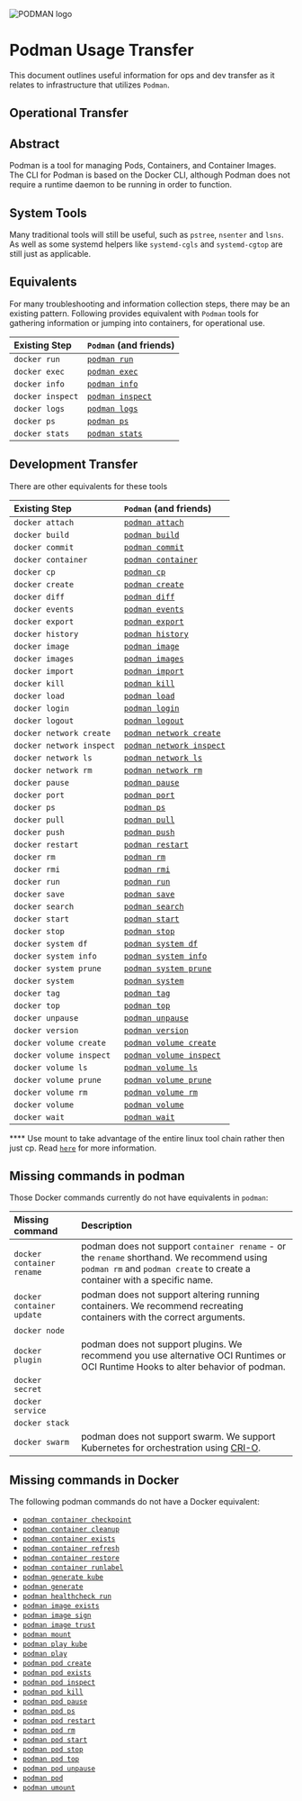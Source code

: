 ![PODMAN logo](logo/podman-logo-source.svg)
# Podman Usage Transfer

This document outlines useful information for ops and dev transfer as it relates to infrastructure that utilizes `Podman`.

## Operational Transfer

## Abstract

Podman is a tool for managing Pods, Containers, and Container Images.  The CLI
for Podman is based on the Docker CLI, although Podman does not require a
runtime daemon to be running in order to function.

## System Tools

Many traditional tools will still be useful, such as `pstree`, `nsenter` and `lsns`.
As well as some systemd helpers like `systemd-cgls` and `systemd-cgtop` are still just as applicable.

## Equivalents

For many troubleshooting and information collection steps, there may be an existing pattern.
Following provides equivalent with `Podman` tools for gathering information or jumping into containers, for operational use.

| Existing Step | `Podman` (and friends) |
| :--- | :--- |
| `docker run`  | [`podman run`](./docs/source/markdown/podman-run.1.md) |
| `docker exec` | [`podman exec`](./docs/source/markdown/podman-exec.1.md) |
| `docker info` | [`podman info`](./docs/source/markdown/podman-info.1.md)  |
| `docker inspect` | [`podman inspect`](./docs/source/markdown/podman-inspect.1.md)       |
| `docker logs` | [`podman logs`](./docs/source/markdown/podman-logs.1.md)                 |
| `docker ps`   | [`podman ps`](./docs/source/markdown/podman-ps.1.md) |
| `docker stats`| [`podman stats`](./docs/source/markdown/podman-stats.1.md)|

## Development Transfer

There are other equivalents for these tools

| Existing Step | `Podman` (and friends) |
| :--- | :--- |
| `docker attach`  | [`podman attach`](./docs/source/markdown/podman-attach.1.md)    |
| `docker build`   | [`podman build`](./docs/source/markdown/podman-build.1.md)      |
| `docker commit`  | [`podman commit`](./docs/source/markdown/podman-commit.1.md)    |
| `docker container`|[`podman container`](./docs/source/markdown/podman-container.1.md) |
| `docker cp`      | [`podman cp`](./docs/source/markdown/podman-cp.1.md)            |
| `docker create`  | [`podman create`](./docs/source/markdown/podman-create.1.md)    |
| `docker diff`    | [`podman diff`](./docs/source/markdown/podman-diff.1.md)        |
| `docker events`  | [`podman events`](./docs/source/markdown/podman-events.1.md)    |
| `docker export`  | [`podman export`](./docs/source/markdown/podman-export.1.md)    |
| `docker history` | [`podman history`](./docs/source/markdown/podman-history.1.md)  |
| `docker image`   | [`podman image`](./docs/source/markdown/podman-image.1.md)        |
| `docker images`  | [`podman images`](./docs/source/markdown/podman-images.1.md)    |
| `docker import`  | [`podman import`](./docs/source/markdown/podman-import.1.md)    |
| `docker kill`    | [`podman kill`](./docs/source/markdown/podman-kill.1.md)        |
| `docker load`    | [`podman load`](./docs/source/markdown/podman-load.1.md)        |
| `docker login`   | [`podman login`](./docs/source/markdown/podman-login.1.md)      |
| `docker logout`  | [`podman logout`](./docs/source/markdown/podman-logout.1.md)    |
| `docker network create`  | [`podman network create`](./docs/source/markdown/podman-network-create.1.md)   |
| `docker network inspect` | [`podman network inspect`](./docs/source/markdown/podman-network-inspect.1.md) |
| `docker network ls`      | [`podman network ls`](./docs/source/markdown/podman-network-ls.1.md)           |
| `docker network rm`      | [`podman network rm`](./docs.source/markdown/podman-network-rm.1.md)           |
| `docker pause`   | [`podman pause`](./docs/source/markdown/podman-pause.1.md)      |
| `docker port`    | [`podman port`](./docs/source/markdown/podman-port.1.md)        |
| `docker ps`      | [`podman ps`](./docs/source/markdown/podman-ps.1.md)            |
| `docker pull`    | [`podman pull`](./docs/source/markdown/podman-pull.1.md)        |
| `docker push`    | [`podman push`](./docs/source/markdown/podman-push.1.md)        |
| `docker restart` | [`podman restart`](./docs/source/markdown/podman-restart.1.md)  |
| `docker rm`      | [`podman rm`](./docs/source/markdown/podman-rm.1.md)            |
| `docker rmi`     | [`podman rmi`](./docs/source/markdown/podman-rmi.1.md)          |
| `docker run`     | [`podman run`](./docs/source/markdown/podman-run.1.md)          |
| `docker save`    | [`podman save`](./docs/source/markdown/podman-save.1.md)        |
| `docker search`  | [`podman search`](./docs/source/markdown/podman-search.1.md)    |
| `docker start`   | [`podman start`](./docs/source/markdown/podman-start.1.md)      |
| `docker stop`    | [`podman stop`](./docs/source/markdown/podman-stop.1.md)        |
| `docker system df`     | [`podman system df`](./docs/source/markdown/podman-system-df.1.md)          |
| `docker system info`   | [`podman system info`](./docs/source/markdown/podman-system-info.1.md)      |
| `docker system prune`  | [`podman system prune`](./docs/source/markdown/podman-system-prune.1.md)    |
| `docker system`        | [`podman system`](./docs/source/markdown/podman-system.1.md)                |
| `docker tag`     | [`podman tag`](./docs/source/markdown/podman-tag.1.md)          |
| `docker top`     | [`podman top`](./docs/source/markdown/podman-top.1.md)          |
| `docker unpause` | [`podman unpause`](./docs/source/markdown/podman-unpause.1.md)  |
| `docker version` | [`podman version`](./docs/source/markdown/podman-version.1.md)  |
| `docker volume create` | [`podman volume create`](./docs/source/markdown/podman-volume-create.1.md)  |
| `docker volume inspect`| [`podman volume inspect`](./docs/source/markdown/podman-volume-inspect.1.md)|
| `docker volume ls`     | [`podman volume ls`](./docs/source/markdown/podman-volume-ls.1.md)          |
| `docker volume prune`  | [`podman volume prune`](./docs/source/markdown/podman-volume-prune.1.md)    |
| `docker volume rm`     | [`podman volume rm`](./docs/source/markdown/podman-volume-rm.1.md)          |
| `docker volume`  | [`podman volume`](./docs/source/markdown/podman-volume.1.md)			|
| `docker wait`          | [`podman wait`](./docs/source/markdown/podman-wait.1.md)		       |

**** Use mount to take advantage of the entire linux tool chain rather then just cp.  Read [`here`](./docs/podman-cp.1.md) for more information.

## Missing commands in podman

Those Docker commands currently do not have equivalents in `podman`:

| Missing command | Description|
| :--- | :--- |
| `docker container rename`   | podman does not support `container rename` - or the `rename` shorthand. We recommend using `podman rm` and  `podman create` to create a container with a specific name.|
| `docker container update`  | podman does not support altering running containers. We recommend recreating containers with the correct arguments.|
| `docker node`     ||
| `docker plugin`   | podman does not support plugins.  We recommend you use alternative OCI Runtimes or OCI Runtime Hooks to alter behavior of podman.|
| `docker secret`   ||
| `docker service`  ||
| `docker stack`    ||
| `docker swarm`    | podman does not support swarm.  We support Kubernetes for orchestration using [CRI-O](https://github.com/cri-o/cri-o).|

## Missing commands in Docker

The following podman commands do not have a Docker equivalent:

* [`podman container checkpoint`](/docs/source/markdown/podman-container-checkpoint.1.md)
* [`podman container cleanup`](/docs/source/markdown/podman-container-cleanup.1.md)
* [`podman container exists`](/docs/source/markdown/podman-container-exists.1.md)
* [`podman container refresh`](/docs/source/markdown/podman-container-refresh.1.md)
* [`podman container restore`](/docs/source/markdown/podman-container-restore.1.md)
* [`podman container runlabel`](/docs/source/markdown/podman-container-runlabel.1.md)
* [`podman generate kube`](./docs/source/markdown/podman-generate-kube.1.md)
* [`podman generate`](./docs/source/markdown/podman-generate.1.md)
* [`podman healthcheck run`](/docs/source/markdown/podman-healthcheck-run.1.md)
* [`podman image exists`](./docs/source/markdown/podman-image-exists.1.md)
* [`podman image sign`](./docs/source/markdown/podman-image-sign.1.md)
* [`podman image trust`](./docs/source/markdown/podman-image-trust.1.md)
* [`podman mount`](./docs/source/markdown/podman-mount.1.md)
* [`podman play kube`](./docs/source/markdown/podman-play-kube.1.md)
* [`podman play`](./docs/source/markdown/podman-play.1.md)
* [`podman pod create`](./docs/source/markdown/podman-pod-create.1.md)
* [`podman pod exists`](./docs/source/markdown/podman-pod-exists.1.md)
* [`podman pod inspect`](./docs/source/markdown/podman-pod-inspect.1.md)
* [`podman pod kill`](./docs/source/markdown/podman-pod-kill.1.md)
* [`podman pod pause`](./docs/source/markdown/podman-pod-pause.1.md)
* [`podman pod ps`](./docs/source/markdown/podman-pod-ps.1.md)
* [`podman pod restart`](./docs/source/markdown/podman-pod-restart.1.md)
* [`podman pod rm`](./docs/source/markdown/podman-pod-rm.1.md)
* [`podman pod start`](./docs/source/markdown/podman-pod-start.1.md)
* [`podman pod stop`](./docs/source/markdown/podman-pod-stop.1.md)
* [`podman pod top`](./docs/source/markdown/podman-pod-top.1.md)
* [`podman pod unpause`](./docs/source/markdown/podman-pod-unpause.1.md)
* [`podman pod`](./docs/source/markdown/podman-pod.1.md)
* [`podman umount`](./docs/source/markdown/podman-umount.1.md)
